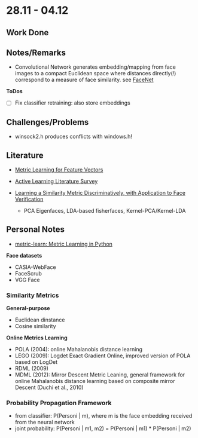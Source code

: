 # 28.11 - 04.12

## Work Done

## Notes/Remarks

- Convolutional Network generates embedding/mapping from face images to a compact Euclidean space where distances directly(!) correspond to a measure of face similarity. see [FaceNet](http://www.cv-foundation.org/openaccess/content_cvpr_2015/app/1A_089.pdf)

**ToDos**

- [ ] Fix classifier retraining: also store embeddings


## Challenges/Problems

- winsock2.h produces conflicts with windows.h!

## Literature


- [Metric Learning for Feature Vectors](https://arxiv.org/pdf/1306.6709.pdf)

- [Active Learning Literature Survey](http://burrsettles.com/pub/settles.activelearning.pdf)

- [Learning a Similarity Metric Discriminatively, with Application to Face Verification](http://yann.lecun.com/exdb/publis/pdf/chopra-05.pdf)
	- PCA Eigenfaces, LDA-based fisherfaces, Kernel-PCA/Kernel-LDA

## Personal Notes

- [metric-learn: Metric Learning in Python](https://all-umass.github.io/metric-learn/index.html)

**Face datasets**
- CASIA-WebFace
- FaceScrub
- VGG Face


### Similarity Metrics

**General-purpose**
- Euclidean dinstance
- Cosine similarity

**Online Metrics Learning**
- POLA (2004): online Mahalanobis distance learning
- LEGO (2009): Logdet Exact Gradient Online, improved version of POLA based on LogDet
- RDML (2009)
- MDML (2012): Mirror Descent Metric Leaning, general framework for online Mahalanobis distance learning based on composite mirror Descent (Duchi et al., 2010)


### Probability Propagation Framework

- from classifier: P(Personi | m), where m is the face embedding received from the neural network
- joint probability: P(Personi | m1, m2) = P(Personi | m1) * P(Personi | m2)

